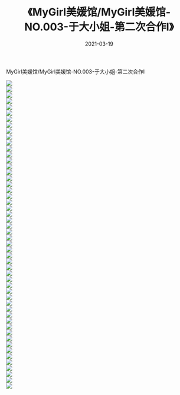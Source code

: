 ﻿---
layout: post
title:  《MyGirl美媛馆/MyGirl美媛馆-NO.003-于大小姐-第二次合作I》
date:   2021-03-19
img: http://pic.660000.xyz/1:/网络美图/2021/MyGirl美媛馆/MyGirl美媛馆-NO.003-于大小姐-第二次合作I/000.jpg
categories: [美女, 清纯, 唯美]
---

MyGirl美媛馆/MyGirl美媛馆-NO.003-于大小姐-第二次合作I

 ![](http://pic.660000.xyz/1:/网络美图/2021/MyGirl美媛馆/MyGirl美媛馆-NO.003-于大小姐-第二次合作I/001.jpg) <br>![](http://pic.660000.xyz/1:/网络美图/2021/MyGirl美媛馆/MyGirl美媛馆-NO.003-于大小姐-第二次合作I/002.jpg) <br>![](http://pic.660000.xyz/1:/网络美图/2021/MyGirl美媛馆/MyGirl美媛馆-NO.003-于大小姐-第二次合作I/003.jpg) <br>![](http://pic.660000.xyz/1:/网络美图/2021/MyGirl美媛馆/MyGirl美媛馆-NO.003-于大小姐-第二次合作I/004.jpg) <br>![](http://pic.660000.xyz/1:/网络美图/2021/MyGirl美媛馆/MyGirl美媛馆-NO.003-于大小姐-第二次合作I/005.jpg) <br>![](http://pic.660000.xyz/1:/网络美图/2021/MyGirl美媛馆/MyGirl美媛馆-NO.003-于大小姐-第二次合作I/006.jpg) <br>![](http://pic.660000.xyz/1:/网络美图/2021/MyGirl美媛馆/MyGirl美媛馆-NO.003-于大小姐-第二次合作I/007.jpg) <br>![](http://pic.660000.xyz/1:/网络美图/2021/MyGirl美媛馆/MyGirl美媛馆-NO.003-于大小姐-第二次合作I/008.jpg) <br>![](http://pic.660000.xyz/1:/网络美图/2021/MyGirl美媛馆/MyGirl美媛馆-NO.003-于大小姐-第二次合作I/009.jpg) <br>![](http://pic.660000.xyz/1:/网络美图/2021/MyGirl美媛馆/MyGirl美媛馆-NO.003-于大小姐-第二次合作I/010.jpg) <br>![](http://pic.660000.xyz/1:/网络美图/2021/MyGirl美媛馆/MyGirl美媛馆-NO.003-于大小姐-第二次合作I/011.jpg) <br>![](http://pic.660000.xyz/1:/网络美图/2021/MyGirl美媛馆/MyGirl美媛馆-NO.003-于大小姐-第二次合作I/012.jpg) <br>![](http://pic.660000.xyz/1:/网络美图/2021/MyGirl美媛馆/MyGirl美媛馆-NO.003-于大小姐-第二次合作I/013.jpg) <br>![](http://pic.660000.xyz/1:/网络美图/2021/MyGirl美媛馆/MyGirl美媛馆-NO.003-于大小姐-第二次合作I/014.jpg) <br>![](http://pic.660000.xyz/1:/网络美图/2021/MyGirl美媛馆/MyGirl美媛馆-NO.003-于大小姐-第二次合作I/015.jpg) <br>![](http://pic.660000.xyz/1:/网络美图/2021/MyGirl美媛馆/MyGirl美媛馆-NO.003-于大小姐-第二次合作I/016.jpg) <br>![](http://pic.660000.xyz/1:/网络美图/2021/MyGirl美媛馆/MyGirl美媛馆-NO.003-于大小姐-第二次合作I/017.jpg) <br>![](http://pic.660000.xyz/1:/网络美图/2021/MyGirl美媛馆/MyGirl美媛馆-NO.003-于大小姐-第二次合作I/018.jpg) <br>![](http://pic.660000.xyz/1:/网络美图/2021/MyGirl美媛馆/MyGirl美媛馆-NO.003-于大小姐-第二次合作I/019.jpg) <br>![](http://pic.660000.xyz/1:/网络美图/2021/MyGirl美媛馆/MyGirl美媛馆-NO.003-于大小姐-第二次合作I/020.jpg) <br>![](http://pic.660000.xyz/1:/网络美图/2021/MyGirl美媛馆/MyGirl美媛馆-NO.003-于大小姐-第二次合作I/021.jpg) <br>![](http://pic.660000.xyz/1:/网络美图/2021/MyGirl美媛馆/MyGirl美媛馆-NO.003-于大小姐-第二次合作I/022.jpg) <br>![](http://pic.660000.xyz/1:/网络美图/2021/MyGirl美媛馆/MyGirl美媛馆-NO.003-于大小姐-第二次合作I/023.jpg) <br>![](http://pic.660000.xyz/1:/网络美图/2021/MyGirl美媛馆/MyGirl美媛馆-NO.003-于大小姐-第二次合作I/024.jpg) <br>![](http://pic.660000.xyz/1:/网络美图/2021/MyGirl美媛馆/MyGirl美媛馆-NO.003-于大小姐-第二次合作I/025.jpg) <br>![](http://pic.660000.xyz/1:/网络美图/2021/MyGirl美媛馆/MyGirl美媛馆-NO.003-于大小姐-第二次合作I/026.jpg) <br>![](http://pic.660000.xyz/1:/网络美图/2021/MyGirl美媛馆/MyGirl美媛馆-NO.003-于大小姐-第二次合作I/027.jpg) <br>![](http://pic.660000.xyz/1:/网络美图/2021/MyGirl美媛馆/MyGirl美媛馆-NO.003-于大小姐-第二次合作I/028.jpg) <br>![](http://pic.660000.xyz/1:/网络美图/2021/MyGirl美媛馆/MyGirl美媛馆-NO.003-于大小姐-第二次合作I/029.jpg) <br>![](http://pic.660000.xyz/1:/网络美图/2021/MyGirl美媛馆/MyGirl美媛馆-NO.003-于大小姐-第二次合作I/030.jpg) <br>![](http://pic.660000.xyz/1:/网络美图/2021/MyGirl美媛馆/MyGirl美媛馆-NO.003-于大小姐-第二次合作I/031.jpg) <br>![](http://pic.660000.xyz/1:/网络美图/2021/MyGirl美媛馆/MyGirl美媛馆-NO.003-于大小姐-第二次合作I/032.jpg) <br>![](http://pic.660000.xyz/1:/网络美图/2021/MyGirl美媛馆/MyGirl美媛馆-NO.003-于大小姐-第二次合作I/033.jpg) <br>![](http://pic.660000.xyz/1:/网络美图/2021/MyGirl美媛馆/MyGirl美媛馆-NO.003-于大小姐-第二次合作I/034.jpg) <br>![](http://pic.660000.xyz/1:/网络美图/2021/MyGirl美媛馆/MyGirl美媛馆-NO.003-于大小姐-第二次合作I/035.jpg) <br>![](http://pic.660000.xyz/1:/网络美图/2021/MyGirl美媛馆/MyGirl美媛馆-NO.003-于大小姐-第二次合作I/036.jpg) <br>![](http://pic.660000.xyz/1:/网络美图/2021/MyGirl美媛馆/MyGirl美媛馆-NO.003-于大小姐-第二次合作I/037.jpg) <br>![](http://pic.660000.xyz/1:/网络美图/2021/MyGirl美媛馆/MyGirl美媛馆-NO.003-于大小姐-第二次合作I/038.jpg) <br>![](http://pic.660000.xyz/1:/网络美图/2021/MyGirl美媛馆/MyGirl美媛馆-NO.003-于大小姐-第二次合作I/039.jpg) <br>![](http://pic.660000.xyz/1:/网络美图/2021/MyGirl美媛馆/MyGirl美媛馆-NO.003-于大小姐-第二次合作I/040.jpg) <br>![](http://pic.660000.xyz/1:/网络美图/2021/MyGirl美媛馆/MyGirl美媛馆-NO.003-于大小姐-第二次合作I/041.jpg) <br>![](http://pic.660000.xyz/1:/网络美图/2021/MyGirl美媛馆/MyGirl美媛馆-NO.003-于大小姐-第二次合作I/042.jpg) <br>![](http://pic.660000.xyz/1:/网络美图/2021/MyGirl美媛馆/MyGirl美媛馆-NO.003-于大小姐-第二次合作I/043.jpg) <br>![](http://pic.660000.xyz/1:/网络美图/2021/MyGirl美媛馆/MyGirl美媛馆-NO.003-于大小姐-第二次合作I/044.jpg) <br>![](http://pic.660000.xyz/1:/网络美图/2021/MyGirl美媛馆/MyGirl美媛馆-NO.003-于大小姐-第二次合作I/045.jpg) <br>![](http://pic.660000.xyz/1:/网络美图/2021/MyGirl美媛馆/MyGirl美媛馆-NO.003-于大小姐-第二次合作I/046.jpg) <br>![](http://pic.660000.xyz/1:/网络美图/2021/MyGirl美媛馆/MyGirl美媛馆-NO.003-于大小姐-第二次合作I/047.jpg) <br>![](http://pic.660000.xyz/1:/网络美图/2021/MyGirl美媛馆/MyGirl美媛馆-NO.003-于大小姐-第二次合作I/048.jpg) <br>![](http://pic.660000.xyz/1:/网络美图/2021/MyGirl美媛馆/MyGirl美媛馆-NO.003-于大小姐-第二次合作I/049.jpg) <br>![](http://pic.660000.xyz/1:/网络美图/2021/MyGirl美媛馆/MyGirl美媛馆-NO.003-于大小姐-第二次合作I/050.jpg) <br>![](http://pic.660000.xyz/1:/网络美图/2021/MyGirl美媛馆/MyGirl美媛馆-NO.003-于大小姐-第二次合作I/051.jpg) <br>![](http://pic.660000.xyz/1:/网络美图/2021/MyGirl美媛馆/MyGirl美媛馆-NO.003-于大小姐-第二次合作I/052.jpg) <br>